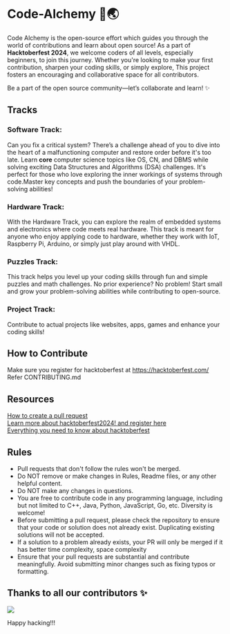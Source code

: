 # Code-Alchemy 🚀🌏

Code Alchemy is the open-source effort which guides you through the world of contributions and learn about open source! As a part of **Hacktoberfest 2024**, we welcome coders of all levels, especially beginners, to join this journey. Whether you're looking to make your first contribution, sharpen your coding skills, or simply explore, This project fosters an encouraging and collaborative space for all contributors.

Be a part of the open source community—let’s collaborate and learn! ✨


## Tracks

### Software Track:
Can you fix a critical system? There’s a challenge ahead of you to dive into the heart of a malfunctioning computer and restore order before it's too late. Learn **core** computer science topics like OS, CN, and DBMS while solving exciting Data Structures and Algorithms (DSA) challenges. It's perfect for those who love exploring the inner workings of systems through code.Master key concepts and push the boundaries of your problem-solving abilities!

### Hardware Track:
With the Hardware Track, you can explore the realm of embedded systems and electronics where code meets real hardware. This track is meant for anyone who enjoy applying code to hardware, whether they work with IoT, Raspberry Pi, Arduino, or simply just play around with VHDL. 

### Puzzles Track:
This track helps you level up your coding skills through fun and simple puzzles and math challenges. No prior experience? No problem! Start small and grow your problem-solving abilities while contributing to open-source.


### Project Track:
Contribute to actual projects like websites, apps, games and enhance your coding skills!


## How to Contribute
Make sure you register for hacktoberfest at https://hacktoberfest.com/ \
Refer CONTRIBUTING.md

## Resources
[How to create a pull request](https://www.youtube.com/watch?v=jRLGobWwA3Y)\
[Learn more about hacktoberfest2024! and register here](https://hacktoberfest.com/)\
[Everything you need to know about hacktoberfest](https://dev.to/jfmartinz/hacktoberfest-2024-everything-you-need-to-know-29h7)


## Rules
- Pull requests that don't follow the rules won't be merged.
- Do NOT remove or make changes in Rules, Readme files, or any other helpful content.
- Do NOT make any changes in questions.
- You are free to contribute code in any programming language, including but not limited to C++, Java, Python, JavaScript, Go, etc. Diversity is welcome!
- Before submitting a pull request, please check the repository to ensure that your code or solution does not already exist. Duplicating existing solutions will not be accepted.
- If a solution to a problem already exists, your PR will only be merged if it has better time complexity, space complexity
- Ensure that your pull requests are substantial and contribute meaningfully. Avoid submitting minor changes such as fixing typos or formatting.



## Thanks to all our contributors ✨
<img src="https://contrib.rocks/image?repo=nisbweb/Code-Alchemy" />


Happy hacking!!!


